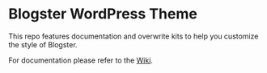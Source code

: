 # Blogster WordPress Theme

This repo features documentation and overwrite kits to help you customize the style of Blogster.

For documentation please refer to the [Wiki](https://github.com/DigitalMindCH/Blogster-WordPress-Theme/wiki).
